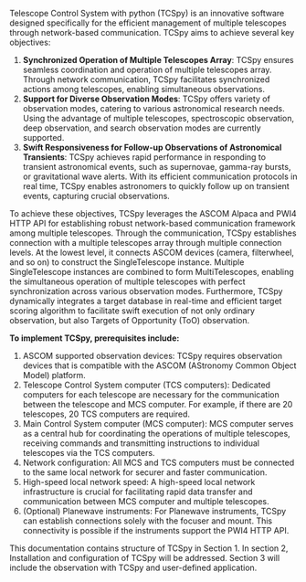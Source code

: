 Telescope Control System with python (TCSpy) is an innovative software designed specifically for the efficient management of multiple telescopes through network-based communication. TCSpy aims to achieve several key objectives:

1. **Synchronized Operation of Multiple Telescopes Array**: TCSpy ensures seamless coordination and operation of multiple telescopes array. Through network communication, TCSpy facilitates synchronized actions among telescopes, enabling simultaneous observations.
2. **Support for Diverse Observation Modes**: TCSpy offers variety of observation modes, catering to various astronomical research needs. Using the advantage of multiple telescopes, spectroscopic observation, deep observation, and search observation modes are currently supported. 
3. **Swift Responsiveness for Follow-up Observations of Astronomical Transients**: TCSpy achieves rapid performance in responding to transient astronomical events, such as supernovae, gamma-ray bursts, or gravitational wave alerts. With its efficient communication protocols in real time, TCSpy enables astronomers to quickly follow up on transient events, capturing crucial observations.

To achieve these objectives, TCSpy leverages the ASCOM Alpaca and PWI4 HTTP API for establishing robust network-based communication framework among multiple telescopes. Through the communication, TCSpy establishes connection with a multiple telescopes array through multiple connection levels. At the lowest level, it connects ASCOM devices (camera, filterwheel, and so on) to construct the SingleTelescope instance. Multiple SingleTelescope instances are combined to form MultiTelescopes, enabling the simultaneous operation of multiple telescopes with perfect synchronization across various observation modes. Furthermore, TCSpy dynamically integrates a target database in real-time and efficient target scoring algorithm to facilitate swift execution of not only ordinary observation, but also Targets of Opportunity (ToO) observation. 

**To implement TCSpy, prerequisites include:**

1. ASCOM supported observation devices: TCSpy requires observation devices that is compatible with the ASCOM (AStronomy Common Object Model) platform.
2. Telescope Control System computer (TCS computers): Dedicated computers for each telescope are necessary for the communication between the telescope and MCS computer. For example, if there are 20 telescopes, 20 TCS computers are required. 
3. Main Control System computer (MCS computer):  MCS computer serves as a central hub for coordinating the operations of multiple telescopes, receiving commands and transmitting instructions to individual telescopes via the TCS computers.
4. Network configuration: All MCS and TCS computers must be connected to the same local network for securer and faster communication.
5. High-speed local network speed: A high-speed local network infrastructure is crucial for facilitating rapid data transfer and communication between MCS computer and multiple telescopes. 
6. (Optional) Planewave instruments: For Planewave instruments, TCSpy can establish connections solely with the focuser and mount. This connectivity is possible if the instruments support the PWI4 HTTP API. 

This documentation contains structure of TCSpy in Section 1. In section 2, Installation and configuration of TCSpy will be addressed. Section 3 will include the observation with TCSpy and user-defined application.
